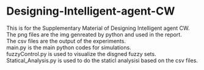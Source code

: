 # Designing-Intelligent-agent-CW
This is for the Supplementary Material of Designing Intelligent agent CW.   
The png files are the img genreated by python and used in the report.  
The csv files are the output of the experiments.  
main.py is the main python codes for simulations.  
fuzzyControl.py is used to visualize the disgned fuzzy sets.  
Statical_Analysis.py is used to do the staticl analysisi based on the csv files.
